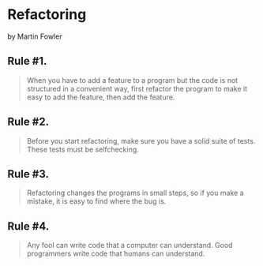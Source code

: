 # Refactoring

by Martin Fowler

## Rule #1.

> When you have to add a feature to a program but the code is not structured in
> a convenient way, first refactor the program to make it easy to add the feature, then
> add the feature.

## Rule #2.

> Before you start refactoring, make sure you have a solid suite of tests. These
> tests must be selfchecking.

## Rule #3.

> Refactoring changes the programs in small steps, so if you make a mistake, it
> is easy to find where the bug is.

## Rule #4.

> Any fool can write code that a computer can understand. Good programmers
> write code that humans can understand.
